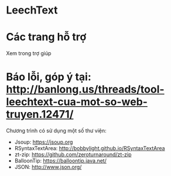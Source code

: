 # LeechText
# Các trang hỗ trợ
Xem trong trợ giúp

# Báo lỗi, góp ý tại: http://banlong.us/threads/tool-leechtext-cua-mot-so-web-truyen.12471/
Chương trình có sử dụng một số thư viện:
+ Jsoup: https://jsoup.org
+ RSyntaxTextArea: http://bobbylight.github.io/RSyntaxTextArea
+ zt-zip: https://github.com/zeroturnaround/zt-zip
+ BalloonTip: https://balloontip.java.net/
+ JSON: http://www.json.org/
